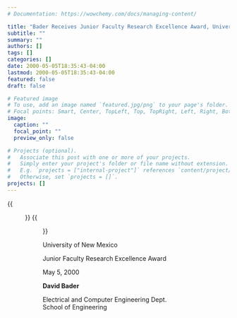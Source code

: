 ```yaml
---
# Documentation: https://wowchemy.com/docs/managing-content/

title: "Bader Receives Junior Faculty Research Excellence Award, University of New Mexico"
subtitle: ""
summary: ""
authors: []
tags: []
categories: []
date: 2000-05-05T18:35:43-04:00
lastmod: 2000-05-05T18:35:43-04:00
featured: false
draft: false

# Featured image
# To use, add an image named `featured.jpg/png` to your page's folder.
# Focal points: Smart, Center, TopLeft, Top, TopRight, Left, Right, BottomLeft, Bottom, BottomRight.
image:
  caption: ""
  focal_point: ""
  preview_only: false

# Projects (optional).
#   Associate this post with one or more of your projects.
#   Simply enter your project's folder or file name without extension.
#   E.g. `projects = ["internal-project"]` references `content/project/deep-learning/index.md`.
#   Otherwise, set `projects = []`.
projects: []
---
```


{{<figure src="letter.jpg">}}
{{<figure src="award.jpg">}}

University of New Mexico

Junior Faculty Research Excellence Award

May 5, 2000

**David Bader**

Electrical and Computer Engineering Dept.  
School of Engineering
